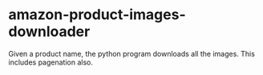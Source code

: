 # amazon-product-images-downloader
Given a product name, the python program downloads all the images. This includes pagenation also.
